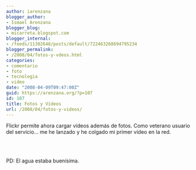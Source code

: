 ```yaml
---
author: iarenzana
blogger_author:
- Ismael Arenzana
blogger_blog:
- micarreta.blogspot.com
blogger_internal:
- /feeds/11302648/posts/default/722463268694795234
blogger_permalink:
- /2008/04/fotos-y-vdeos.html
categories:
- comentario
- foto
- tecnologia
- video
date: "2008-04-09T09:47:00Z"
guid: https://arenzana.org/?p=107
id: 107
title: Fotos y Vídeos
url: /2008/04/fotos-y-videos/
---
```

Flickr permite ahora cargar vídeos además de fotos. Como veterano usuario del servicio&#8230; me he lanzado y he colgado mi primer vídeo en la red.

<div style="text-align: center;">
  <br /> </p> 
  
  <div style="text-align: center;">
  </div>
  
  <div style="text-align: justify;">
    <br /> PD: El agua estaba buenísima.
  </div>
</div>